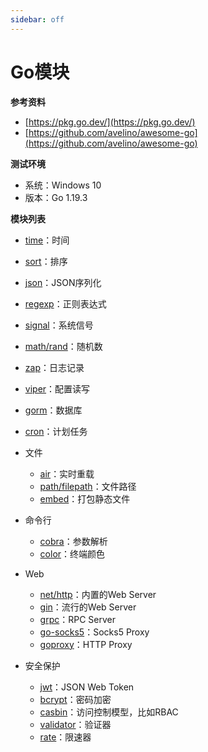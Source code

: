 ```yaml
---
sidebar: off
---
```


# Go模块

**参考资料**

* [https://pkg.go.dev/](https://pkg.go.dev/)
* [https://github.com/avelino/awesome-go](https://github.com/avelino/awesome-go)

**测试环境**

* 系统：Windows 10
* 版本：Go 1.19.3

**模块列表**

* [time](https://jinhui.dev/programming/go/modules/time.html)：时间
* [sort](https://jinhui.dev/programming/go/modules/sort.html)：排序
* [json](https://jinhui.dev/programming/go/modules/json.html)：JSON序列化
* [regexp](https://jinhui.dev/programming/go/modules/regexp.html)：正则表达式
* [signal](https://jinhui.dev/programming/go/modules/signal.html)：系统信号
* [math/rand](https://jinhui.dev/programming/go/modules/math-rand.html)：随机数
* [zap](https://jinhui.dev/programming/go/modules/zap.html)：日志记录
* [viper](https://jinhui.dev/programming/go/modules/viper.html)：配置读写
* [gorm](https://jinhui.dev/programming/go/modules/gorm.html)：数据库
* [cron](https://jinhui.dev/programming/go/modules/cron.html)：计划任务
* 文件

  * [air](https://jinhui.dev/programming/go/modules/air.html)：实时重载
  * [path/filepath](https://jinhui.dev/programming/go/modules/path-filepath.html)：文件路径
  * [embed](https://jinhui.dev/programming/go/modules/embed.html)：打包静态文件
* 命令行
  * [cobra](https://jinhui.dev/programming/go/modules/cobra.html)：参数解析
  * [color](https://jinhui.dev/programming/go/modules/color.html)：终端颜色
* Web
  * [net/http](https://jinhui.dev/programming/go/modules/net-http.html)：内置的Web Server
  * [gin](https://jinhui.dev/programming/go/modules/gin.html)：流行的Web Server
  * [grpc](https://jinhui.dev/programming/go/modules/grpc.html)：RPC Server
  * [go-socks5](https://jinhui.dev/programming/go/modules/go-socks5.html)：Socks5 Proxy
  * [goproxy](https://jinhui.dev/programming/go/modules/goproxy.html)：HTTP Proxy
* 安全保护

  * [jwt](https://jinhui.dev/programming/go/modules/jwt.html)：JSON Web Token
  * [bcrypt](https://jinhui.dev/programming/go/modules/bcrypt.html)：密码加密
  * [casbin](https://jinhui.dev/programming/go/modules/casbin.html)：访问控制模型，比如RBAC
  * [validator](https://jinhui.dev/programming/go/modules/validator.html)：验证器
  * [rate](https://jinhui.dev/programming/go/modules/rate.html)：限速器
